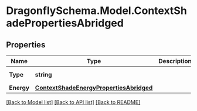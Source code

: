 
# DragonflySchema.Model.ContextShadePropertiesAbridged

## Properties

Name | Type | Description | Notes
------------ | ------------- | ------------- | -------------
**Type** | **string** |  | [optional] [readonly] [default to "ContextShadePropertiesAbridged"]
**Energy** | [**ContextShadeEnergyPropertiesAbridged**](ContextShadeEnergyPropertiesAbridged.md) |  | [optional] 

[[Back to Model list]](../README.md#documentation-for-models)
[[Back to API list]](../README.md#documentation-for-api-endpoints)
[[Back to README]](../README.md)

